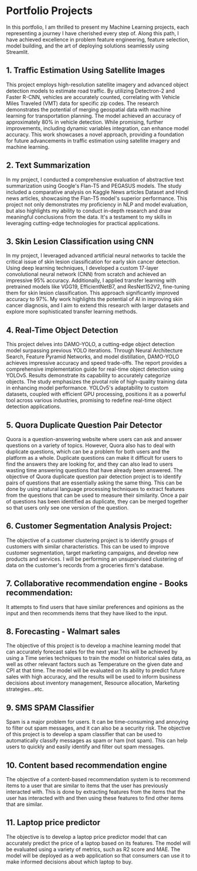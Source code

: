 # Portfolio Projects


In this portfolio, I am thrilled to present my Machine Learning projects, each representing a journey I have cherished every step of. Along this path, I have achieved excellence in problem feature engineering, feature selection, model building, and the art of deploying solutions seamlessly using Streamlit.


## 1. Traffic Estimation Using Satellite Images
This project employs high-resolution satellite imagery and advanced object detection models to estimate road traffic. By utilizing Detectron-2 and Faster R-CNN, vehicles are accurately counted, correlating with Vehicle Miles Traveled (VMT) data for specific zip codes. The research demonstrates the potential of merging geospatial data with machine learning for transportation planning. The model achieved an accuracy of approximately 80% in vehicle detection. While promising, further improvements, including dynamic variables integration, can enhance model accuracy. This work showcases a novel approach, providing a foundation for future advancements in traffic estimation using satellite imagery and machine learning.

## 2. Text Summarization
In my project, I conducted a comprehensive evaluation of abstractive text summarization using Google's Flan-T5 and PEGASUS models. The study included a comparative analysis on Kaggle News articles Dataset and Hindi news articles, showcasing the Flan-T5 model's superior performance. This project not only demonstrates my proficiency in NLP and model evaluation, but also highlights my ability to conduct in-depth research and draw meaningful conclusions from the data. It's a testament to my skills in leveraging cutting-edge technologies for practical applications.

## 3. Skin Lesion Classification using CNN
In my project, I leveraged advanced artificial neural networks to tackle the critical issue of skin lesion classification for early skin cancer detection. Using deep learning techniques, I developed a custom 17-layer convolutional neural network (CNN) from scratch and achieved an impressive 95% accuracy. Additionally, I applied transfer learning with pretrained models like VGG19, EfficientNetB7, and ResNet152V2, fine-tuning them for skin lesion classification. This approach significantly improved accuracy to 97%. My work highlights the potential of AI in improving skin cancer diagnosis, and I aim to extend this research with larger datasets and explore more sophisticated transfer learning methods.

## 4. Real-Time Object Detection
This project delves into DAMO-YOLO, a cutting-edge object detection model surpassing previous YOLO iterations. Through Neural Architecture Search, Feature Pyramid Networks, and model distillation, DAMO-YOLO achieves impressive accuracy and speed trade-offs. The report provides a comprehensive implementation guide for real-time object detection using YOLOv5. Results demonstrate its capability to accurately categorize objects. The study emphasizes the pivotal role of high-quality training data in enhancing model performance. YOLOv5's adaptability to custom datasets, coupled with efficient GPU processing, positions it as a powerful tool across various industries, promising to redefine real-time object detection applications.



## 5. Quora Duplicate Question Pair Detector
Quora is a question-answering website where users can ask and answer questions on a variety of topics. However, Quora also has to deal with duplicate questions, which can be a problem for both users and the platform as a whole. Duplicate questions can make it difficult for users to find the answers they are looking for, and they can also lead to users wasting time answering questions that have already been answered.
The objective of Quora duplicate question pair detection project is to identify pairs of questions that are essentially asking the same thing. This can be done by using natural language processing techniques to extract features from the questions that can be used to measure their similarity. Once a pair of questions has been identified as duplicate, they can be merged together so that users only see one version of the question.

## 6. Customer Segmentation Analysis Project:
The objective of a customer clustering project is to identify groups of customers with similar characteristics. This can be used to improve customer segmentation, target marketing campaigns, and develop new products and services.
I will be performing an unsupervised clustering of data on the customer's records from a groceries firm's database.

## 7. Collaborative recommendation engine - Books recommendation:
It attempts to find users that have similar preferences and opinions as the input and then recommends items that they have liked to the input.

## 8. Forecasting - Walmart sales
The objective of this project is to develop a machine learning model that can accurately forecast sales for the next year.This will be achieved by using a Time series techniques to train the model on historical sales data, as well as other relevant factors such as Temperature on the given date and CPI at that time. The model will be evaluated on its ability to predict future sales with high accuracy, and the results will be used to inform business decisions about inventory management, Resource allocation, Marketing strategies...etc.

## 9. SMS SPAM Classifier
Spam is a major problem for users. It can be time-consuming and annoying to filter out spam messages, and it can also be a security risk.
The objective of this project is to develop a spam classifier that can be used to automatically classify messages as spam or ham (not spam). This can help users to quickly and easily identify and filter out spam messages.

## 10. Content based recommendation engine
The objective of a content-based recommendation system is to recommend items to a user that are similar to items that the user has previously interacted with. This is done by extracting features from the items that the user has interacted with and then using these features to find other items that are similar. 

## 11. Laptop price predictor
The objective is to develop a laptop price predictor model that can accurately predict the price of a laptop based on its features. The model will be evaluated using a variety of metrics, such as R2 score and MAE. The model will be deployed as a web application so that consumers can use it to make informed decisions about which laptop to buy.
